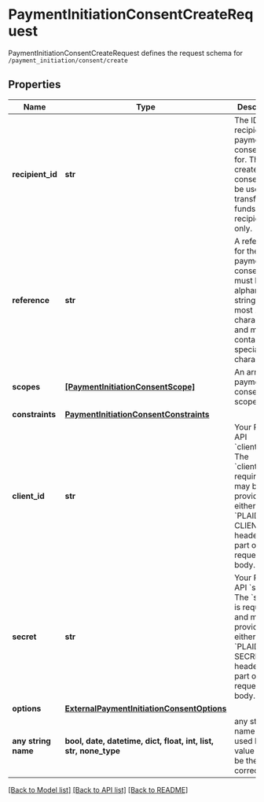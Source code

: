 # PaymentInitiationConsentCreateRequest

PaymentInitiationConsentCreateRequest defines the request schema for `/payment_initiation/consent/create`

## Properties
Name | Type | Description | Notes
------------ | ------------- | ------------- | -------------
**recipient_id** | **str** | The ID of the recipient the payment consent is for. The created consent can be used to transfer funds to this recipient only. | 
**reference** | **str** | A reference for the payment consent. This must be an alphanumeric string with at most 18 characters and must not contain any special characters. | 
**scopes** | [**[PaymentInitiationConsentScope]**](PaymentInitiationConsentScope.md) | An array of payment consent scopes. | 
**constraints** | [**PaymentInitiationConsentConstraints**](PaymentInitiationConsentConstraints.md) |  | 
**client_id** | **str** | Your Plaid API &#x60;client_id&#x60;. The &#x60;client_id&#x60; is required and may be provided either in the &#x60;PLAID-CLIENT-ID&#x60; header or as part of a request body. | [optional] 
**secret** | **str** | Your Plaid API &#x60;secret&#x60;. The &#x60;secret&#x60; is required and may be provided either in the &#x60;PLAID-SECRET&#x60; header or as part of a request body. | [optional] 
**options** | [**ExternalPaymentInitiationConsentOptions**](ExternalPaymentInitiationConsentOptions.md) |  | [optional] 
**any string name** | **bool, date, datetime, dict, float, int, list, str, none_type** | any string name can be used but the value must be the correct type | [optional]

[[Back to Model list]](../README.md#documentation-for-models) [[Back to API list]](../README.md#documentation-for-api-endpoints) [[Back to README]](../README.md)


